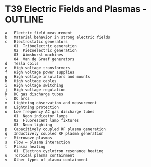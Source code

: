 # T39 Electric Fields and Plasmas - OUTLINE
    a	Electric field measurement
    b	Material behavior in strong electric fields
    c	Electrostatic generators
        01	Triboelectric generation
        02	Piezoelectric generation
        03	Wimshurst machines
        04	Van de Graaf generators
    d	Tesla coils
    e	High voltage transformers
    f	High voltage power supplies
    g	High voltage insulators and mounts
    h	High voltage cables
    i	High voltage switching
    j	High voltage regulation
    k	DC gas discharge tubes
    l	DC arcs
    m	Lightning observation and measurement
    n	Lightning protection
    o	Low frequency AC gas discharge tubes
        01	Neon indicator lamps
        02	Fluorescent lamp fixtures
        03	Neon lighting
    p	Capacitively coupled RF plasma generation
    q	Inductively coupled RF plasma generation
    r	Microwave plasmas
    s	Flow – plasma interaction
    t	Plasma heating
        01	Electron cyclotron resonance heating
    u	Toroidal plasma containment
    v	Other types of plasma containment
